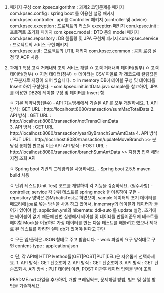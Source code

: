 1. 패키지 구성 
	com.kpsec.algorithm : 과제2 코딩문제를 패키지
   	com.kpsec.config : spring boot 를 이용한 설정 패키지
   	com.kpsec.controller : api 를 Controller 패키지  (controller 및 advice) 
   	com.kpsec.exception : 프로젝트의 커스텀 exception  패키지
   	com.kpsec.init : 프로젝트 초기화 패키지
   	com.kpsec.model : DTO 등의 model 패키지
   	com.kpsec.repository : DB 핸들링 및 JPA 구현체 패키지
   	com.kpsec.service : 프로젝트의 서비스 구현 패키지	
   	com.kpsec.util : 프로젝트의 UTIL 패키지
   	com.kpsec.common : 공통 로깅 설정 및 AOP 사용

2. 과제 1 특정 고객 거래내역 조회 서비스 개발
	ㅇ 고객 거래내역 데이터(첨부)
  	ㅇ 고객 데이터(첨부)
  	ㅇ 지점 데이터(첨부)
  	ㅇ 데이터는 CSV 파일로 각 레코드에 컬럼값은 ‘,’ 구분자로 저장이 되어 있습니다.
  	ㅇ in memory DB에 테이블 구성 및 데이터를 Insert 하여 구성한다.
   		- com.kpsec.init.initData.java sample를 참고하여, JPA를 이용한 DB2에 테이블 구성 및 데이터를 Insert 함
  
  	ㅇ 기본 제약사항(필수)
		-  API 기능명세에서 기술된 API를 모두 개발하세요.
    			1.  API 방식 : GET
				URL : 	http://localhost:8080/transaction/sumMaxTotalData
			2.  API 방식 : GET
	     			URL : http://localhost:8080/transaction/notTransClientData		
	    		3.  API 방식 : GET
		  		URL : http://localhost:8080/transaction/yearByBranchSumAmtData
			4.  API 방식 : PUT
	  			URL : http://localhost:8080/transaction/updateMoveBranch  >> 분당점 통폐합 판교점 이관 API
			    API 방식 : POST
	  			URL : http://localhost:8080/transaction/branchSumAmtData  >> 지점명 입력 해당지점 조회 API

   	ㅇ Spring boot 기반의 프레임웍을 사용하세요.
        	- Spring boot 2.5.5  maven build 사용
        
	ㅇ 단위 테스트(Unit Test) 코드를 개발하여 각 기능을 검증하세요. (필수사항)
	   - controller, service 각 단위 테스트를 spring  mock 을 이용하여 구현
	   - repository 영역은 @MybatisTest로 하였으며, sample 데이터의 초기 데이터를 메모리에 jpa로 넣는 방식을 사용 하고 있어서, 
	   inmemory의 테이블과 데이터가 들어가 있어야 함.
	   appliction.yml의 hibernate: ddl-auto 를 update 설정. 
	   초기에는 테이블이 없기 때문에 한번 실행해서 테이블 및 데이터를 만들어준뒤에 테스트를 해야함 
	   Mock을 이용하여 가상 데이터를 만든 다음 테스트를 해볼려고 했으나 제대로 된 테스트를 하려면 실제 db가 있어야 된다고 판단
	   		
	ㅇ 모든 입/출력은 JSON 형태로 주고 받습니다.
	   - work 파일의 요구 양식대로 구현 
	    content-type :  application/json 
   
   	ㅇ 단, 각 API에 HTTP Method들(GET|POST|PUT|DEL)은 자유롭게 선택하세요.
  	   	1.  API 방식 : GET 단순조회
  	 	2.  API 방식 : GET 단순조회
  	 	3.  API 방식 : GET 단순조회
  	 	4.  API 방식 : PUT 데이터 이관, POST 이관후 데이터 입력을 받아 조회
   
	README.md 파일을 추가하여, 개발 프레임웍크, 문제해결 방법, 빌드 및 실행 방법을 기술하세요.


       
      
  
  
  
  
